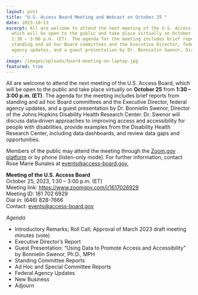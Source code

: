 ```yaml
---
layout: post
title: "U.S. Access Board Meeting and Webcast on October 25 "
date: 2023-10-13
excerpt: All are welcome to attend the next meeting of the U.S. Access Board,
  which will be open to the public and take place virtually on October 25 from
  1:30 – 3:00 p.m. (ET). The agenda for the meeting includes brief reports from
  standing and ad hoc Board committees and the Executive Director, federal
  agency updates, and a guest presentation by Dr. Bonnielin Swenor, Director of
  . . .
image: /images/uploads/board-meeting-on-laptop.jpg
featured: true
---
```

All are welcome to attend the next meeting of the U.S. Access Board, which will be open to the public and take place virtually on **October 25** from **1:30 – 3:00 p.m. (ET)**. The agenda for the meeting includes brief reports from standing and ad hoc Board committees and the Executive Director, federal agency updates, and a guest presentation by Dr. Bonnielin Swenor, Director of the Johns Hopkins Disability Health Research Center. Dr. Swenor will discuss data‐driven approaches to improving access and accessibility for people with disabilities, provide examples from the Disability Health Research Center, including data dashboards, and review data gaps and opportunities.   

Members of the public may attend the meeting through the [Zoom.gov platform](https://www.zoomgov.com/j/1617026929) or by phone (listen-only mode). For further information, contact Rose Marie Bunales at [events@access-board.gov.](mailto:events@access-board.gov)  

**Meeting of the U.S. Access Board**  \
October 25, 2023, 1:30 – 3:00 p.m. (ET) \
Meeting link: <https://www.zoomgov.com/j/1617026929> \
Meeting ID: 161 702 6929 \
Dial in: (646) 828-7666  \
Contact: [events@access-board.gov](mailto:events@access-board.gov) 

*Agenda*   

* Introductory Remarks; Roll Call; Approval of March 2023 draft meeting minutes (vote) 
* Executive Director’s Report 
* Guest Presentation: “Using Data to Promote Access and Accessibility” by Bonnielin Swenor, Ph.D., MPH 
* Standing Committee Reports 
* Ad Hoc and Special Committee Reports 
* Federal Agency Updates 
* New Business 
* Adjourn

